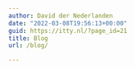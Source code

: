 ```yaml
---
author: David der Nederlanden
date: "2022-03-08T19:56:13+00:00"
guid: https://itty.nl/?page_id=21
title: Blog
url: /blog/

---
```


